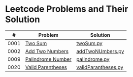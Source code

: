 # Leetcode Problems and Their Solution

|  #  | Problem       | Solution |
| :-: | ------------- | -------- |
| 0001 | [Two Sum](https://leetcode.com/problems/two-sum/) | [twoSum.py](./problem-set/1-two-sum/twoSum.py) |
| 0002 | [Add Two Numbers](https://leetcode.com/problems/add-two-numbers/) | [addTwoNUmbers.py](./problem-set/2-add-two-numbers/addTwoNumbers.py) |
| 0009 | [Palindrome Number](https://leetcode.com/problems/palindrome-number/) | [palindrome.py](./problem-set/9-palindrome-number/palindrome.py) |
| 0020 | [Valid Parentheses](https://leetcode.com/problems/valid-parentheses/) | [validParantheses.py](./problem-set/20-valid-parentheses/validParentheses.py) |

